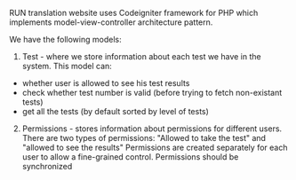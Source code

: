 RUN translation website uses Codeigniter framework for PHP which implements model-view-controller architecture pattern.

We have the following models:

1. Test - where we store information about each test we have in the system. 
This model can:
- whether user is allowed to see his test results 
- check whether test number is valid (before trying to fetch non-existant tests)
- get all the tests (by default sorted by level of tests)

2. Permissions  - stores information about permissions for different users.
There are two types of permissions: "Allowed to take the test" and "allowed to see the results"
Permissions are created separately for each user to allow a fine-grained control.
Permissions should be synchronized 

